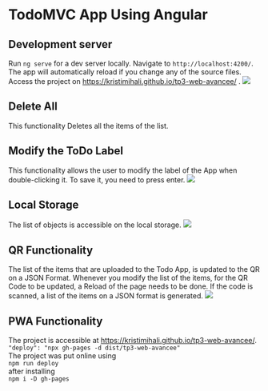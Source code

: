 # TodoMVC App Using Angular 

## Development server

Run `ng serve` for a dev server locally. Navigate to `http://localhost:4200/`. The app will automatically reload if you change any of the source files.
<br>
Access the project on https://kristimihali.github.io/tp3-web-avancee/ .
<img src = "https://i.imgur.com/6i0MJE3.png">
## Delete All 
This functionality Deletes all the items of the list.

## Modify the ToDo Label
This functionality allows the user to modify the label of the App when double-clicking it. To save it, you need to press enter.
<img src = "https://i.imgur.com/5FPTdJG.png">

## Local Storage
The list of objects is accessible on the local storage.
<img src="https://i.imgur.com/VrJo42E.png">
## QR Functionality 
The list of the items that are uploaded to the Todo App, is updated to the QR on a JSON Format. Whenever you modify the list of the items, for the QR Code to be updated, a Reload of the page needs to be done. If the code is scanned, a list of the items on a JSON format is generated. 
<img src = "https://i.imgur.com/S8qrHOJ.png">
## PWA Functionality
The project is accessible at https://kristimihali.github.io/tp3-web-avancee/. 
<br>
``` "deploy": "npx gh-pages -d dist/tp3-web-avancee" ```
<br>
The project was put online using 
<br>
``` npm run deploy ```
<br>
after installing 
<br>
``` npm i -D gh-pages ```

